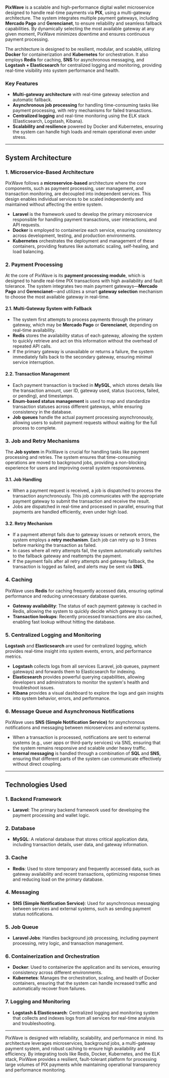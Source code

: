 **PixWave** is a scalable and high-performance digital wallet microservice designed to handle real-time payments via **PIX**, using a multi-gateway architecture. The system integrates multiple payment gateways, including **Mercado Pago** and **Gerencianet**, to ensure reliability and seamless fallback capabilities. By dynamically selecting the most available gateway at any given moment, PixWave minimizes downtime and ensures continuous payment processing.

The architecture is designed to be resilient, modular, and scalable, utilizing **Docker** for containerization and **Kubernetes** for orchestration. It also employs **Redis** for caching, **SNS** for asynchronous messaging, and **Logstash + Elasticsearch** for centralized logging and monitoring, providing real-time visibility into system performance and health.

### Key Features
- **Multi-gateway architecture** with real-time gateway selection and automatic fallback.
- **Asynchronous job processing** for handling time-consuming tasks like payment processing, with retry mechanisms for failed transactions.
- **Centralized logging** and real-time monitoring using the ELK stack (Elasticsearch, Logstash, Kibana).
- **Scalability and resilience** powered by Docker and Kubernetes, ensuring the system can handle high loads and remain operational even under stress.

---

## System Architecture

### 1. **Microservice-Based Architecture**

PixWave follows a **microservice-based** architecture where the core components, such as payment processing, user management, and transaction monitoring, are decoupled into independent services. This design enables individual services to be scaled independently and maintained without affecting the entire system.

- **Laravel** is the framework used to develop the primary microservice responsible for handling payment transactions, user interactions, and API requests.
- **Docker** is employed to containerize each service, ensuring consistency across development, testing, and production environments.
- **Kubernetes** orchestrates the deployment and management of these containers, providing features like automatic scaling, self-healing, and load balancing.

### 2. **Payment Processing**

At the core of PixWave is its **payment processing module**, which is designed to handle real-time PIX transactions with high availability and fault tolerance. The system integrates two main payment gateways—**Mercado Pago** and **Gerencianet**—and utilizes a smart **gateway selection** mechanism to choose the most available gateway in real-time. 

#### 2.1. **Multi-Gateway System with Fallback**
- The system first attempts to process payments through the primary gateway, which may be **Mercado Pago** or **Gerencianet**, depending on real-time availability.
- **Redis** stores the availability status of each gateway, allowing the system to quickly retrieve and act on this information without the overhead of repeated API calls.
- If the primary gateway is unavailable or returns a failure, the system immediately falls back to the secondary gateway, ensuring minimal service interruption.

#### 2.2. **Transaction Management**
- Each payment transaction is tracked in **MySQL**, which stores details like the transaction amount, user ID, gateway used, status (success, failed, or pending), and timestamps.
- **Enum-based status management** is used to map and standardize transaction statuses across different gateways, while ensuring consistency in the database.
- **Job queues** handle the actual payment processing asynchronously, allowing users to submit payment requests without waiting for the full process to complete.

### 3. **Job and Retry Mechanisms**

The **Job system** in PixWave is crucial for handling tasks like payment processing and retries. The system ensures that time-consuming operations are moved to background jobs, providing a non-blocking experience for users and improving overall system responsiveness.

#### 3.1. **Job Handling**
- When a payment request is received, a job is dispatched to process the transaction asynchronously. This job communicates with the appropriate payment gateway to submit the transaction and receive the result.
- Jobs are dispatched in real-time and processed in parallel, ensuring that payments are handled efficiently, even under high load.

#### 3.2. **Retry Mechanism**
- If a payment attempt fails due to gateway issues or network errors, the system employs a **retry mechanism**. Each job can retry up to 3 times before marking the transaction as failed.
- In cases where all retry attempts fail, the system automatically switches to the fallback gateway and reattempts the payment.
- If the payment fails after all retry attempts and gateway fallback, the transaction is logged as failed, and alerts may be sent via **SNS**.

### 4. **Caching**

PixWave uses **Redis** for caching frequently accessed data, ensuring optimal performance and reducing unnecessary database queries.

- **Gateway availability**: The status of each payment gateway is cached in Redis, allowing the system to quickly decide which gateway to use.
- **Transaction lookups**: Recently processed transactions are also cached, enabling fast lookup without hitting the database.

### 5. **Centralized Logging and Monitoring**

**Logstash** and **Elasticsearch** are used for centralized logging, which provides real-time insight into system events, errors, and performance metrics.

- **Logstash** collects logs from all services (Laravel, job queues, payment gateways) and forwards them to Elasticsearch for indexing.
- **Elasticsearch** provides powerful querying capabilities, allowing developers and administrators to monitor the system's health and troubleshoot issues.
- **Kibana** provides a visual dashboard to explore the logs and gain insights into system behavior, errors, and performance.

### 6. **Message Queue and Asynchronous Notifications**

PixWave uses **SNS (Simple Notification Service)** for asynchronous notifications and messaging between microservices and external systems.

- When a transaction is processed, notifications are sent to external systems (e.g., user apps or third-party services) via SNS, ensuring that the system remains responsive and scalable under heavy traffic.
- **Internal messaging** is handled through a combination of **SQL** and **SNS**, ensuring that different parts of the system can communicate effectively without direct coupling.

---

## Technologies Used

### **1. Backend Framework**
- **Laravel**: The primary backend framework used for developing the payment processing and wallet logic.

### **2. Database**
- **MySQL**: A relational database that stores critical application data, including transaction details, user data, and gateway information.

### **3. Cache**
- **Redis**: Used to store temporary and frequently accessed data, such as gateway availability and recent transactions, optimizing response times and reducing load on the primary database.

### **4. Messaging**
- **SNS (Simple Notification Service)**: Used for asynchronous messaging between services and external systems, such as sending payment status notifications.

### **5. Job Queue**
- **Laravel Jobs**: Handles background job processing, including payment processing, retry logic, and transaction management.

### **6. Containerization and Orchestration**
- **Docker**: Used to containerize the application and its services, ensuring consistency across different environments.
- **Kubernetes**: Manages the orchestration, scaling, and health of Docker containers, ensuring that the system can handle increased traffic and automatically recover from failures.

### **7. Logging and Monitoring**
- **Logstash & Elasticsearch**: Centralized logging and monitoring system that collects and indexes logs from all services for real-time analysis and troubleshooting.

---

PixWave is designed with reliability, scalability, and performance in mind. Its architecture leverages microservices, background jobs, a multi-gateway payment system, and robust caching to ensure high availability and efficiency. By integrating tools like Redis, Docker, Kubernetes, and the ELK stack, PixWave provides a resilient, fault-tolerant platform for processing large volumes of PIX payments while maintaining operational transparency and performance monitoring.

